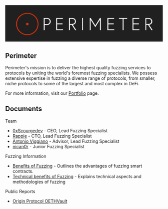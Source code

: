 <img src="assets/perimeter-logo.png" alt="Perimeter Logo">

## Perimeter
Perimeter's mission is to deliver the highest quality fuzzing services to protocols by uniting the world's foremost fuzzing specialists. We possess extensive expertise in fuzzing a diverse range of protocols, from smaller, niche protocols to some of the largest and most complex in DeFi.

For more information, visit our [Portfolio](portfolio/Portfolio%20-%20Perimeter.md) page.

## Documents
Team
- [0xScourgedev](portfolio/Portfolio%20-%200xScourgedev.md) - CEO, Lead Fuzzing Specialist
- [Rappie](portfolio/Portfolio%20-%20Rappie.md) - CTO, Lead Fuzzing Specialist
- [Antonio Viggiano](portfolio/Portfolio%20-%20Antonio%20Viggiano.md) - Advisor, Lead Fuzzing Specialist
- [nican0r](portfolio/Portfolio%20-%20nican0r.md) - Junior Fuzzing Specialist

Fuzzing Information
- [Benefits of Fuzzing](services/Benefits%20of%20Fuzzing.md) - Outlines the advantages of fuzzing smart contracts.
- [Technical benefits of Fuzzing](services/Technical%20Concepts%20of%20Fuzzing.md) -  Explains technical aspects and methodologies of fuzzing

Public Reports
- [Origin Protocol OETHVault](reports/Origin%20Protocol%20OETHVault%20-%20Fuzzing%20Report.pdf)
